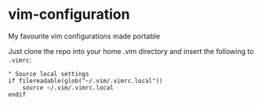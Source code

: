 # vim-configuration
My favourite vim configurations made portable


Just clone the repo into your home .vim directory and insert the following to `.vimrc`:

```
" Source local settings
if filereadable(glob("~/.vim/.vimrc.local"))
    source ~/.vim/.vimrc.local
endif
```
